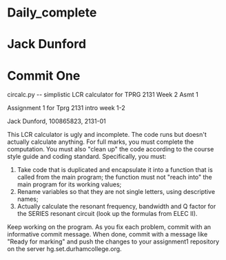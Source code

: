 # Daily_complete
# Jack Dunford
# Commit One
 circalc.py -- simplistic LCR calculator for TPRG 2131 Week 2 Asmt 1

Assignment 1 for Tprg 2131 intro week 1-2


Jack Dunford, 100865823, 2131-01

This LCR calculator is ugly and incomplete. The code runs but doesn't actually
calculate anything. For full marks, you must complete the computation. You must
also "clean up" the code according to the course style guide and coding
standard. Specifically, you must:
  1) Take code that is duplicated and encapsulate it into a function that is
     called from the main program; the function must not "reach into" the
     main program for its working values;
  2) Rename variables so that they are not single letters, using descriptive
     names;
  3) Actually calculate the resonant frequency, bandwidth and Q factor for the
     SERIES resonant circuit (look up the formulas from ELEC II).

Keep working on the program. As you fix each problem, commit with an
informative commit message.
When done, commit with a message like "Ready for marking" and push the changes
to your assignment1 repository on the server hg.set.durhamcollege.org.
